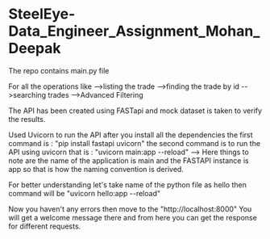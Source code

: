 # SteelEye-Data_Engineer_Assignment_Mohan_Deepak

The repo contains main.py file 

For all the operations like 
-->listing the trade 
-->finding the trade by id 
-->searching trades
-->Advanced Filtering 

The API has been created using FASTapi and mock dataset is taken to verify the results.

Used Uvicorn to run the API after you install all the dependencies
the first command is : "pip install fastapi uvicorn"
the second command is to run the API using uvicorn that is : "uvicorn main:app --reload"
--> Here things to note are the name of the application is main and the FASTAPI instance is app so that is how the naming convention is derived.

For better understanding let's take name of the python file as hello then command will be "uvicorn hello:app --reload"

Now you haven't any errors then move to the "http://localhost:8000"
You will get a welcome message there and from here you can get the response for different requests.
